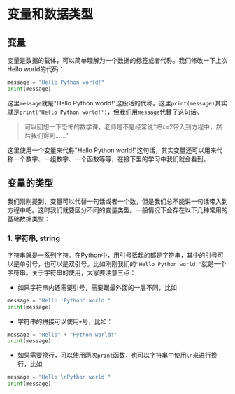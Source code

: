 # 变量和数据类型

## 变量

变量是数据的载体，可以简单理解为一个数据的标签或者代称。我们修改一下上次Hello world的代码：
```Python
message = "Hello Python world!"
print(message)
```
这里`message`就是"Hello Python world!"这段话的代称。这里`print(message)`其实就是`print('Hello Python world!')`，但我们用`message`代替了这句话。

> 可以回想一下恐怖的数学课，老师是不是经常说“把x=2带入到方程中，然后我们得到......”

这里使用一个变量来代称"Hello Python world!"这句话，其实变量还可以用来代称一个数字、一组数字、一个函数等等，在接下里的学习中我们就会看到。

## 变量的类型

我们刚刚提到，变量可以代替一句话或者一个数，但是我们总不能讲一句话带入到方程中吧。这时我们就要区分不同的变量类型。一般情况下会存在以下几种常用的基础数据类型：

### 1. 字符串, string

字符串就是一系列字符。在Python中，用引号括起的都是字符串，其中的引号可以是单引号，也可以是双引号。比如刚刚我们的`"Hello Python world!"`就是一个字符串。关于字符串的使用，大家要注意三点：

- 如果字符串内还需要引号，需要跟最外面的一层不同，比如
```python
message = "Hello 'Python' world!"
print(message)
```
- 字符串的拼接可以使用`+`号，比如：
```python
message = "Hello" + "Python world!"
print(message)
```
- 如果需要换行，可以使用两次`print`函数，也可以字符串中使用`\n`来进行换行，比如
```Python
message = "Hello \nPython world!"
print(message)
```
